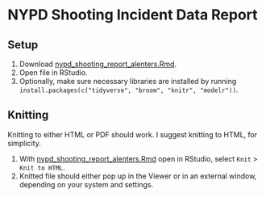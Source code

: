 # NYPD Shooting Incident Data Report
## Setup

1. Download [nypd_shooting_report_alenters.Rmd](nypd_shooting_report_alenters.Rmd).
2. Open file in RStudio.
3. Optionally, make sure necessary libraries are installed by running `install.packages(c("tidyverse", "broom", "knitr", "modelr"))`.

## Knitting

Knitting to either HTML or PDF should work. I suggest knitting to HTML, for simplicity. 

1. With [nypd_shooting_report_alenters.Rmd](nypd_shooting_report_alenters.Rmd) open in RStudio, select `Knit` > `Knit to HTML`.
2. Knitted file should either pop up in the Viewer or in an external window, depending on your system and settings.
